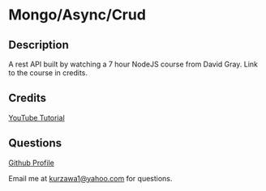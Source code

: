 # Mongo/Async/Crud

## Description
A rest API built by watching a 7 hour NodeJS course from David Gray.  Link to the course in credits.

## Credits

[YouTube Tutorial](https://www.youtube.com/watch?v=f2EqECiTBL8&t=21041s)

## Questions

[Github Profile](https://github.com/KKurzawa)

Email me at kurzawa1@yahoo.com for questions.

